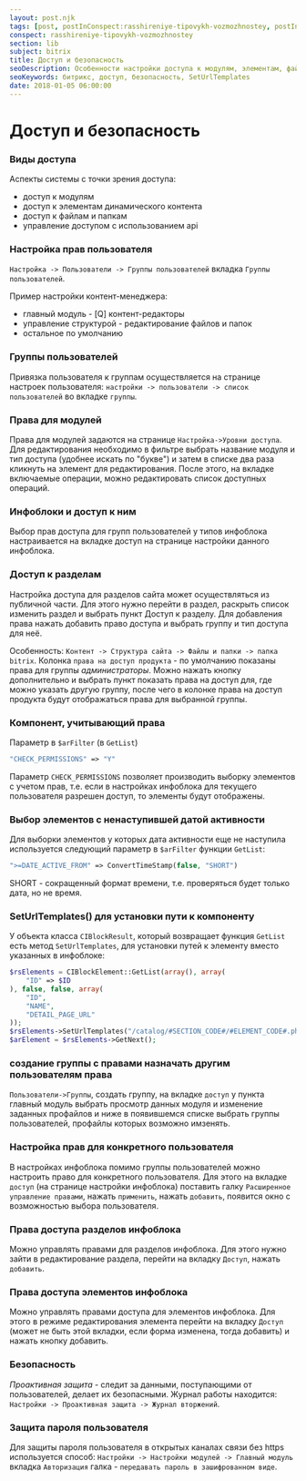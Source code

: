 ```yaml
---
layout: post.njk
tags: [post, postInConspect:rasshireniye-tipovykh-vozmozhnostey, postInSubject:bitrix, postInSection:lib]
conspect: rasshireniye-tipovykh-vozmozhnostey
section: lib
subject: bitrix
title: Доступ и безопасность
seoDescription: Особенности настройки доступа к модулям, элементам, файлам и папкам. Управление доступом с помощью API. Настройка безопасности.
seoKeywords: битрикс, доступ, безопасность, SetUrlTemplates
date: 2018-01-05 06:00:00
---
```

# Доступ и безопасность

### Виды доступа

Аспекты системы с точки зрения доступа:

+ доступ к модулям
+ доступ к элементам динамического контента
+ доступ к файлам и папкам
+ управление доступом с использованием api

### Настройка прав пользователя

`Настройка -> Пользователи -> Группы пользователей` вкладка `Группы пользователей`.

Пример настройки контент-менеджера:

+ главный модуль - [Q] контент-редакторы
+ управление структурой - редактирование файлов и папок
+ остальное по умолчанию

### Группы пользователей

Привязка пользователя к группам осуществляется на странице настроек пользователя: 
`настройки -> пользователи -> список пользователей` во вкладке `группы`.

### Права для модулей

Права для модулей задаются на странице `Настройка->Уровни доступа`. Для редактирования необходимо в фильтре выбрать название модуля и тип доступа (удобнее искать по "букве") и затем в списке два раза кликнуть на элемент для редактирования. После этого, на вкладке включаемые операции, можно редактировать список доступных операций.

### Инфоблоки и доступ к ним

Выбор прав доступа для групп пользователей у типов инфоблока настраивается на вкладке доступ на странице настройки данного инфоблока.

### Доступ к разделам

Настройка доступа для разделов сайта может осуществляться из публичной части. Для этого нужно перейти в раздел, раскрыть список изменить раздел и выбрать пункт Доступ к разделу. Для добавления права нажать добавить право доступа и выбрать группу и тип доступа для неё.

Особенность: 
`Контент -> Структура сайта -> Файлы и папки -> папка bitrix`. Колонка `права на доступ продукта` - по умолчанию показаны права для группы *администраторы*. Можно нажать кнопку дополнительно и выбрать пункт показать права на доступ для, где можно указать другую группу, после чего в колонке права на доступ продукта будут отображаться права для выбранной группы.

### Компонент, учитывающий права

Параметр в `$arFilter` (в `GetList`) 

```php
"CHECK_PERMISSIONS" => "Y" 
```

Параметр `CHECK_PERMISSIONS` позволяет производить выборку элементов с учетом прав, т.е. если в настройках инфоблока для текущего пользователя разрешен доступ, то элементы будут отображены.

### Выбор элементов с ненаступившей датой активности

Для выборки элементов у которых дата активности еще не наступила используется следующий параметр в `$arFilter` функции `GetList`:

```php
">=DATE_ACTIVE_FROM" => ConvertTimeStamp(false, "SHORT") 
```

SHORT - сокращенный формат времени, т.е. проверяться будет только дата, но не время.

### SetUrlTemplates() для установки пути к компоненту

У объекта класса `CIBlockResult`, который возвращает функция `GetList` есть метод `SetUrlTemplates`, для установки путей к элементу вместо указанных в инфоблоке:

```php
$rsElements = CIBlockElement::GetList(array(), array(
    "ID" => $ID
), false, false, array(
    "ID",
    "NAME",
    "DETAIL_PAGE_URL"
));
$rsElements->SetUrlTemplates("/catalog/#SECTION_CODE#/#ELEMENT_CODE#.php");
$arElement = $rsElements->GetNext();
```

### создание группы с правами назначать другим пользователям права

`Пользователи->Группы`, создать группу, на вкладке `доступ` у пункта главный модуль выбрать просмотр данных модуля и изменение заданных профайлов и ниже в появившемся списке выбрать группы пользователей, профайлы которых возможно имзенять.

### Настройка прав для конкретного пользователя

В настройках инфоблока помимо группы пользователей можно настроить право для конкретного пользователя. Для этого на вкладке `доступ` (на странице настройки инфоблока) поставить галку `Расширенное управление правами`, нажать `применить`, нажать `добавить`, появится окно с возможностью выбора пользователя.

### Права доступа разделов инфоблока

Можно управлять правами для разделов инфоблока. Для этого нужно зайти в редактирование раздела, перейти на вкладку `Доступ`, нажать `добавить`.

### Права доступа элементов инфоблока

Можно управлять правами доступа для элементов инфоблока. Для этого в режиме редактирования элемента перейти на вкладку `Доступ` (может не быть этой вкладки, если форма изменена, тогда добавить) и нажать кнопку добавить.

### Безопасность

*Проактивная защита* - следит за данными, поступающими от пользователей, делает их безопасными. Журнал работы находится:
`Настройки -> Проактивная защита -> Журнал вторжений`.

### Защита пароля пользователя

Для защиты пароля пользователя в открытых каналах связи без https используется способ:
`Настройки -> Настройки модулей -> Главный модуль` вкладка `Авторизация` галка - `передавать пароль в зашифрованном виде`.